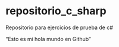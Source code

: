 # repositorio_c_sharp
Repositorio para ejercicios de prueba de c#

“Esto es mi hola mundo en Github”
